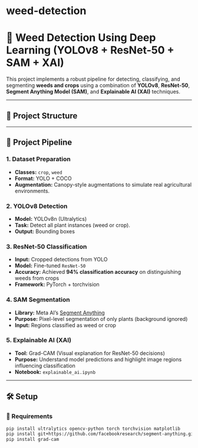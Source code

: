 # weed-detection
# 🌿 Weed Detection Using Deep Learning (YOLOv8 + ResNet-50 + SAM + XAI)

This project implements a robust pipeline for detecting, classifying, and segmenting **weeds and crops** using a combination of **YOLOv8**, **ResNet-50**, **Segment Anything Model (SAM)**, and **Explainable AI (XAI)** techniques.

---

## 📂 Project Structure

---

## 🚀 Project Pipeline

### 1. **Dataset Preparation**
- **Classes:** `crop`, `weed`
- **Format:** YOLO + COCO
- **Augmentation:** Canopy-style augmentations to simulate real agricultural environments.

### 2. **YOLOv8 Detection**
- **Model:** YOLOv8n (Ultralytics)
- **Task:** Detect all plant instances (weed or crop).
- **Output:** Bounding boxes

### 3. **ResNet-50 Classification**
- **Input:** Cropped detections from YOLO
- **Model:** Fine-tuned `ResNet-50`
- **Accuracy:** Achieved **94% classification accuracy** on distinguishing weeds from crops
- **Framework:** PyTorch + torchvision

### 4. **SAM Segmentation**
- **Library:** Meta AI’s [Segment Anything](https://github.com/facebookresearch/segment-anything)
- **Purpose:** Pixel-level segmentation of only plants (background ignored)
- **Input:** Regions classified as weed or crop

### 5. **Explainable AI (XAI)**
- **Tool:** Grad-CAM (Visual explanation for ResNet-50 decisions)
- **Purpose:** Understand model predictions and highlight image regions influencing classification
- **Notebook:** `explainable_ai.ipynb`

---

## 🛠 Setup

### 🔧 Requirements

```bash
pip install ultralytics opencv-python torch torchvision matplotlib
pip install git+https://github.com/facebookresearch/segment-anything.git
pip install grad-cam


